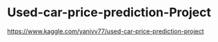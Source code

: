 # Used-car-price-prediction-Project

https://www.kaggle.com/yanivv77/used-car-price-prediction-project
